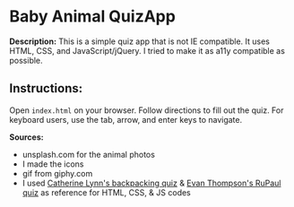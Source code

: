 # Baby Animal QuizApp
__Description:__ This is a simple quiz app that is not IE compatible. It uses HTML, CSS, and JavaScript/jQuery. I tried to make it as a11y compatible as possible.  

## Instructions:
Open `index.html` on your browser. Follow directions to fill out the quiz. For keyboard users, use the tab, arrow, and enter keys to navigate. 

__Sources:__ 
- unsplash.com for the animal photos
- I made the icons
- gif from giphy.com
- I used [Catherine Lynn's backpacking quiz](https://repl.it/@Catherine_Lynn/backpacking-quiz-app) & [Evan Thompson's RuPaul quiz](https://repl.it/@Vlodnik/Completed-RuPaul-Quiz-App) as reference for HTML, CSS, & JS codes 
